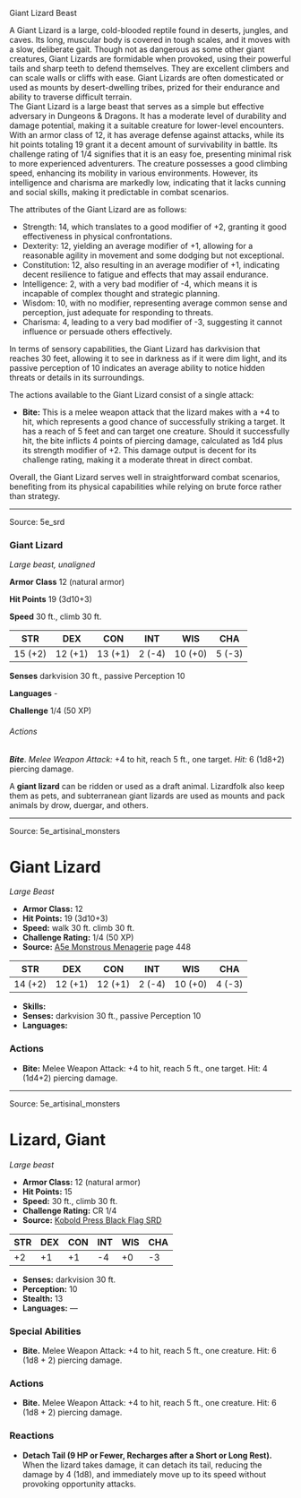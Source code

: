 <MonsterName/>Giant Lizard</MonsterName>
<CreatureType/>Beast</CreatureType>

<summary>A Giant Lizard is a large, cold-blooded reptile found in deserts, jungles, and caves. Its long, muscular body is covered in tough scales, and it moves with a slow, deliberate gait. Though not as dangerous as some other giant creatures, Giant Lizards are formidable when provoked, using their powerful tails and sharp teeth to defend themselves. They are excellent climbers and can scale walls or cliffs with ease. Giant Lizards are often domesticated or used as mounts by desert-dwelling tribes, prized for their endurance and ability to traverse difficult terrain.</summary>

<summary>The Giant Lizard is a large beast that serves as a simple but effective adversary in Dungeons & Dragons. It has a moderate level of durability and damage potential, making it a suitable creature for lower-level encounters. With an armor class of 12, it has average defense against attacks, while its hit points totaling 19 grant it a decent amount of survivability in battle. Its challenge rating of 1/4 signifies that it is an easy foe, presenting minimal risk to more experienced adventurers. The creature possesses a good climbing speed, enhancing its mobility in various environments. However, its intelligence and charisma are markedly low, indicating that it lacks cunning and social skills, making it predictable in combat scenarios.</summary>

<detail>

The attributes of the Giant Lizard are as follows:
- Strength: 14, which translates to a good modifier of +2, granting it good effectiveness in physical confrontations.
- Dexterity: 12, yielding an average modifier of +1, allowing for a reasonable agility in movement and some dodging but not exceptional.
- Constitution: 12, also resulting in an average modifier of +1, indicating decent resilience to fatigue and effects that may assail endurance.
- Intelligence: 2, with a very bad modifier of -4, which means it is incapable of complex thought and strategic planning.
- Wisdom: 10, with no modifier, representing average common sense and perception, just adequate for responding to threats.
- Charisma: 4, leading to a very bad modifier of -3, suggesting it cannot influence or persuade others effectively.

In terms of sensory capabilities, the Giant Lizard has darkvision that reaches 30 feet, allowing it to see in darkness as if it were dim light, and its passive perception of 10 indicates an average ability to notice hidden threats or details in its surroundings.

The actions available to the Giant Lizard consist of a single attack:
- **Bite:** This is a melee weapon attack that the lizard makes with a +4 to hit, which represents a good chance of successfully striking a target. It has a reach of 5 feet and can target one creature. Should it successfully hit, the bite inflicts 4 points of piercing damage, calculated as 1d4 plus its strength modifier of +2. This damage output is decent for its challenge rating, making it a moderate threat in direct combat. 

Overall, the Giant Lizard serves well in straightforward combat scenarios, benefiting from its physical capabilities while relying on brute force rather than strategy.</detail>



---

Source: 5e_srd

### Giant Lizard

*Large beast, unaligned*

**Armor Class** 12 (natural armor)

**Hit Points** 19 (3d10+3)

**Speed** 30 ft., climb 30 ft.

| STR     | DEX     | CON     | INT    | WIS     | CHA    |
|---------|---------|---------|--------|---------|--------|
| 15 (+2) | 12 (+1) | 13 (+1) | 2 (-4) | 10 (+0) | 5 (-3) |

**Senses** darkvision 30 ft., passive Perception 10

**Languages** -

**Challenge** 1/4 (50 XP)

###### Actions

***Bite***. *Melee Weapon Attack:* +4 to hit, reach 5 ft., one target. *Hit:* 6 (1d8+2) piercing damage.

A **giant lizard** can be ridden or used as a draft animal. Lizardfolk also keep them as pets, and subterranean giant lizards are used as mounts and pack animals by drow, duergar, and others.



---

Source: 5e_artisinal_monsters

# Giant Lizard

*Large* *Beast*

- **Armor Class:** 12
- **Hit Points:** 19 (3d10+3)
- **Speed:** walk 30 ft. climb 30 ft.
- **Challenge Rating:** 1/4 (50 XP)
- **Source:** [A5e Monstrous Menagerie](https://enpublishingrpg.com/products/level-up-monstrous-menagerie-a5e) page 448

| STR | DEX | CON | INT | WIS | CHA |
| --- | --- | --- | --- | --- | --- |
| 14 (+2) | 12 (+1) | 12 (+1) | 2 (-4) | 10 (+0) | 4 (-3) |

- **Skills:** 
- **Senses:** darkvision 30 ft., passive Perception 10
- **Languages:** 

### Actions

- **Bite:** Melee Weapon Attack: +4 to hit, reach 5 ft., one target. Hit: 4 (1d4+2) piercing damage.






---

Source: 5e_artisinal_monsters

# Lizard, Giant

*Large beast*

- **Armor Class:** 12 (natural armor)
- **Hit Points:** 15
- **Speed:** 30 ft., climb 30 ft.
- **Challenge Rating:** CR 1/4
- **Source:** [Kobold Press Black Flag SRD](https://koboldpress.com/black-flag-roleplaying/)

| STR | DEX | CON | INT | WIS | CHA |
| --- | --- | --- | --- | --- | --- |
| +2 | +1 | +1 | -4 | +0 | -3 |

- **Senses:** darkvision 30 ft.
- **Perception:** 10
- **Stealth:** 13
- **Languages:** —

### Special Abilities

- **Bite.** Melee Weapon Attack: +4 to hit, reach 5 ft., one creature. Hit: 6 (1d8 + 2) piercing damage.

### Actions

- **Bite.** Melee Weapon Attack: +4 to hit, reach 5 ft., one creature. Hit: 6 (1d8 + 2) piercing damage.

### Reactions

- **Detach Tail (9 HP or Fewer, Recharges after a Short or Long Rest).** When the lizard takes damage, it can detach its tail, reducing the damage by 4 (1d8), and immediately move up to its speed without provoking opportunity attacks.




